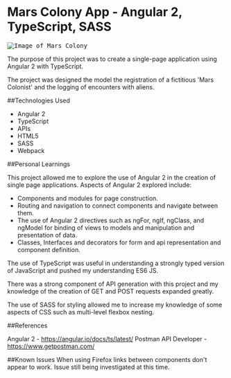 # Mars Colony App - Angular 2, TypeScript, SASS

<kbd>![Image of Mars Colony](https://github.com/justinl-y/project-05/blob/master/mars-colony-app.png "Mars Colony")</kbd>

The purpose of this project was to create a single-page application using Angular 2 with TypeScript.

The project was designed the model the registration of a fictitious 'Mars Colonist' and the logging of encounters with aliens.

##Technologies Used

- Angular 2
- TypeScript
- APIs
- HTML5
- SASS
- Webpack

##Personal Learnings

This project allowed me to explore the use of Angular 2 in the creation of single page applications. Aspects of Angular 2 explored include: 

- Components and modules for page construction.
- Routing and navigation to connect components and navigate between them.
- The use of Angular 2 directives such as ngFor, ngIf, ngClass, and ngModel for binding of views to models and manipulation and presentation of data.
- Classes, Interfaces and decorators for form and api representation and component definition.

The use of TypeScript was useful in understanding a strongly typed version of JavaScript and pushed my understanding ES6 JS.

There was a strong component of API generation with this project and my knowledge of the creation of GET and POST requests expanded greatly.

The use of SASS for styling allowed me to increase my knowledge of some aspects of CSS such as multi-level flexbox nesting.

##References

Angular 2 - https://angular.io/docs/ts/latest/
Postman API Developer - https://www.getpostman.com/

##Known Issues
When using Firefox links between components don't appear to work. Issue still being investigated at this time.
